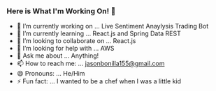 ### Here is What I'm Working On! 👋


- 🔭 I’m currently working on ... Live Sentiment Anaylysis Trading Bot
- 🌱 I’m currently learning ... React.js and Spring Data REST
- 👯 I’m looking to collaborate on ... React.js
- 🤔 I’m looking for help with ... AWS
- 💬 Ask me about ... Anything!
- 📫 How to reach me: ... jasonbonilla155@gmail.com
- 😄 Pronouns: ... He/Him
- ⚡ Fun fact: ... I wanted to be a chef when I was a little kid 
